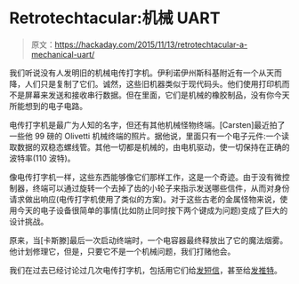 # Retrotechtacular:机械 UART

> 原文：<https://hackaday.com/2015/11/13/retrotechtacular-a-mechanical-uart/>

我们听说没有人发明旧的机械电传打字机。伊利诺伊州斯科基附近有一个从天而降，人们只是复制了它们。诚然，这些旧机器类似于现代码头。他们使用打印机而不是屏幕来发送和接收串行数据。但在里面，它们是机械的橡胶制品，没有你今天所能想到的电子电路。

电传打字机是最广为人知的名字，但还有其他机械怪物终端。[Carsten]最近拍了一些他 99 磅的 Olivetti 机械终端的照片。据他说，里面只有一个电子元件:一个读取数据的双稳态螺线管。其他一切都是机械的，由电机驱动，使一切保持在正确的波特率(110 波特)。

像电传打字机一样，这些东西能够像它们那样工作，这是一个奇迹。由于没有微控制器，终端可以通过旋转一个去掉了齿的小轮子来指示发送哪些信件，从而对身份请求做出响应(电传打字机使用了类似的方案)。对于这些古老的金属怪物来说，使用今天的电子设备很简单的事情(比如防止同时按下两个键成为问题)变成了巨大的设计挑战。

原来，当[卡斯滕]最后一次启动终端时，一个电容器最终释放出了它的魔法烟雾。他计划修理它，但是，只要它不是一个机械问题，我们打赌他会。

我们在过去已经讨论过几次电传打字机，包括用它们给[发短信](http://hackaday.com/2011/08/02/only-losers-text-message-on-cellphones-this-guy-carries-his-own-teletype-for-that/)，甚至给[发推特](http://hackaday.com/2010/04/07/teletype-twitter-frontend/)。